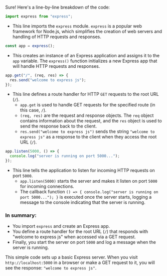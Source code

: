 Sure! Here's a line-by-line breakdown of the code:

```javascript
import express from "express";
```

- This line imports the `express` module. `express` is a popular web framework for Node.js, which simplifies the creation of web servers and handling of HTTP requests and responses.

```javascript
const app = express();
```

- This creates an instance of an Express application and assigns it to the `app` variable. The `express()` function initializes a new Express app that will handle HTTP requests and responses.

```javascript
app.get("/", (req, res) => {
  res.send("welcome to express js");
});
```

- This line defines a route handler for HTTP `GET` requests to the root URL (`/`).
  - `app.get` is used to handle GET requests for the specified route (in this case, `/`).
  - `(req, res)` are the request and response objects. The `req` object contains information about the request, and the `res` object is used to send the response back to the client.
  - `res.send("welcome to express js")` sends the string `"welcome to express js"` as a response to the client when they access the root URL (`/`).

```javascript
app.listen(5000, () => {
  console.log("server is running on port 5000...");
});
```

- This line tells the application to listen for incoming HTTP requests on port `5000`.
  - `app.listen(5000)` starts the server and makes it listen on port `5000` for incoming connections.
  - The callback function `() => { console.log("server is running on port 5000..."); }` is executed once the server starts, logging a message to the console indicating that the server is running.

### In summary:

- You import `express` and create an Express app.
- You define a route handler for the root URL (`/`) that responds with "welcome to express js" when accessed via a GET request.
- Finally, you start the server on port `5000` and log a message when the server is running.

This simple code sets up a basic Express server. When you visit `http://localhost:5000` in a browser or make a GET request to it, you will see the response: `"welcome to express js"`.
